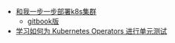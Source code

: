 - [和我一步一步部署k8s集群](https://github.com/opsnull/follow-me-install-kubernetes-cluster)
  - [gitbook版](https://k8s-install.opsnull.com/)
- [学习如何为 Kubernetes Operators 进行单元测试](https://github.com/caicloud/learning-unit-testing-for-k8s-operator)
